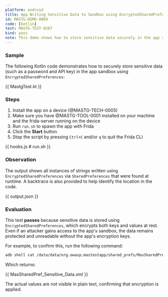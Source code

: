 ```yaml
---
platform: android
title: App Writing Sensitive Data to Sandbox using EncryptedSharedPreferences
id: MASTG-DEMO-0060
code: [kotlin]
test: MASTG-TEST-0287
kind: pass
note: This demo shows how to store sensitive data securely in the app sandbox using the EncryptedSharedPreferences class.
---
```


### Sample

The following Kotlin code demonstrates how to securely store sensitive data (such as a password and API key) in the app sandbox using `EncryptedSharedPreferences`:

{{ MastgTest.kt }}

### Steps

1. Install the app on a device (@MASTG-TECH-0005)
2. Make sure you have @MASTG-TOOL-0001 installed on your machine and the frida-server running on the device
3. Run `run.sh` to spawn the app with Frida
4. Click the **Start** button
5. Stop the script by pressing `Ctrl+C` and/or `q` to quit the Frida CLI

{{ hooks.js # run.sh }}

### Observation

The output shows all instances of strings written using `EncryptedSharedPreferences` via `SharedPreferences` that were found at runtime. A backtrace is also provided to help identify the location in the code.

{{ output.json }}

### Evaluation

This test **passes** because sensitive data is stored using `EncryptedSharedPreferences`, which encrypts both keys and values at rest. Even if an attacker gains access to the app's sandbox, the data remains protected and unreadable without the app's encryption keys.

For example, to confirm this, run the following command:

```sh
adb shell cat /data/data/org.owasp.mastestapp/shared_prefs/MasSharedPref_Sensitive_Data.xml
```

Which returns:

{{ MasSharedPref_Sensitive_Data.xml }}

The actual values are not visible in plain text, confirming that encryption is applied.
